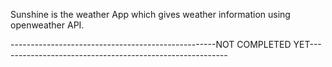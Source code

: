 Sunshine is the weather App which gives weather information using openweather API.

---------------------------------------------------NOT COMPLETED YET---------------------------------------------------------
